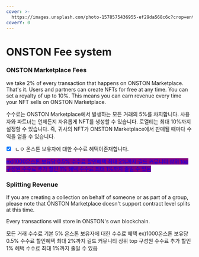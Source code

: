 ```yaml
---
cover: >-
  https://images.unsplash.com/photo-1578575436955-ef29da568c6c?crop=entropy&cs=srgb&fm=jpg&ixid=MnwxOTcwMjR8MHwxfHNlYXJjaHwxfHx0aWNrZXR8ZW58MHx8fHwxNjM5MjUxOTQ1&ixlib=rb-1.2.1&q=85
coverY: 0
---
```


# ONSTON Fee system

### ONSTON Marketplace Fees

we take 2% of every transaction that happens on ONSTON Marketplace. That's it. Users and partners can create NFTs for free at any time. You can set a royalty of up to 10%. This means you can earn revenue every time your NFT sells on ONSTON Marketplace.

수수료는 ONSTON Marketplace에서 발생하는 모든 거래의 5%를 차지합니다. 사용자와 파트너는 언제든지 자유롭게 NFT를 생성할 수 있습니다. 로열티는 최대 10%까지 설정할 수 있습니다. 즉, 귀사의 NFT가 ONSTON Marketplace에서 판매될 때마다 수익을 얻을 수 있습니다.

* [x] ㄴㅇ 온스톤 보유자에 대한 수수료 혜택이존재합니다.   &#x20;

<mark style="color:blue;background-color:purple;">ex)1000온스톤 보유당 0.5% 수수료 할인혜택 최대 2%까지 길드 커뮤니티 상위 top 구성원 수수료 추가 할인 1% 혜택 수수료 최대 1%까지 줄일 수 있음</mark>

### Splitting Revenue

&#x20;If you are creating a collection on behalf of someone or as part of a group, please note that ONSTON Marketplace doesn't support contract level splits at this time.

Every transactions will store in ONSTON's own blockchain.&#x20;

모든 거래 수수료 기본 5% 온스톤 보유자에 대한 수수료 혜택 ex)1000온스톤 보유당 0.5% 수수료 할인혜택 최대 2%까지 길드 커뮤니티 상위 top 구성원 수수료 추가 할인 1% 혜택 수수료 최대 1%까지 줄일 수 있음

